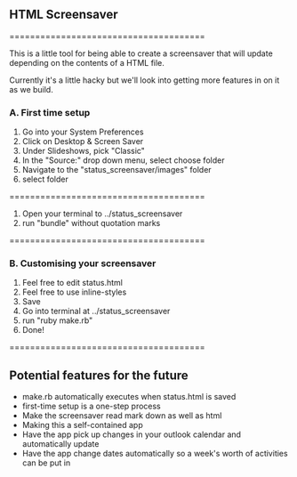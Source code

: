 ## HTML Screensaver

======================================

This is a little tool for being able to create a screensaver that will update depending on the contents of a HTML file.

Currently it's a little hacky but we'll look into getting more features in on it as we build.

### A. First time setup

1. Go into your System Preferences
2. Click on Desktop & Screen Saver
3. Under Slideshows, pick "Classic"
4. In the "Source:" drop down  menu, select choose folder
5. Navigate to the "status_screensaver/images" folder
6. select folder

======================================

1. Open your terminal to ../status_screensaver
2. run "bundle" without quotation marks

======================================

### B. Customising your screensaver

1. Feel free to edit status.html
2. Feel free to use inline-styles
3. Save
4. Go into terminal at ../status_screensaver
5. run "ruby make.rb"
6. Done!

======================================

## Potential features for the future

* make.rb automatically executes when status.html is saved
* first-time setup is a one-step process
* Make the screensaver read mark down as well as html
* Making this a self-contained app
* Have the app pick up changes in your outlook calendar and automatically update
* Have the app change dates automatically so a week's worth of activities can be put in
